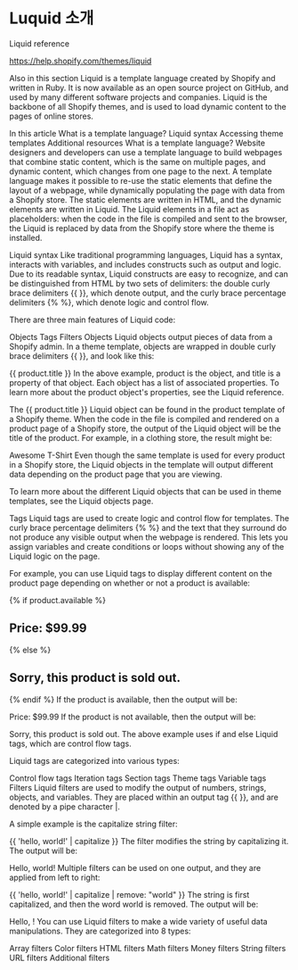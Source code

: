 # Luquid 소개
Liquid reference

https://help.shopify.com/themes/liquid

Also in this section
Liquid is a template language created by Shopify and written in Ruby. It is now available as an open source project on GitHub, and used by many different software projects and companies. Liquid is the backbone of all Shopify themes, and is used to load dynamic content to the pages of online stores.

In this article
What is a template language?
Liquid syntax
Accessing theme templates
Additional resources
What is a template language?
Website designers and developers can use a template language to build webpages that combine static content, which is the same on multiple pages, and dynamic content, which changes from one page to the next. A template language makes it possible to re-use the static elements that define the layout of a webpage, while dynamically populating the page with data from a Shopify store. The static elements are written in HTML, and the dynamic elements are written in Liquid. The Liquid elements in a file act as placeholders: when the code in the file is compiled and sent to the browser, the Liquid is replaced by data from the Shopify store where the theme is installed.

Liquid syntax
Like traditional programming languages, Liquid has a syntax, interacts with variables, and includes constructs such as output and logic. Due to its readable syntax, Liquid constructs are easy to recognize, and can be distinguished from HTML by two sets of delimiters: the double curly brace delimiters {{ }}, which denote output, and the curly brace percentage delimiters {% %}, which denote logic and control flow.

There are three main features of Liquid code:

Objects
Tags
Filters
Objects
Liquid objects output pieces of data from a Shopify admin. In a theme template, objects are wrapped in double curly brace delimiters {{ }}, and look like this:

{{ product.title }}
In the above example, product is the object, and title is a property of that object. Each object has a list of associated properties. To learn more about the product object's properties, see the Liquid reference.

The {{ product.title }} Liquid object can be found in the product template of a Shopify theme. When the code in the file is compiled and rendered on a product page of a Shopify store, the output of the Liquid object will be the title of the product. For example, in a clothing store, the result might be:

Awesome T-Shirt
Even though the same template is used for every product in a Shopify store, the Liquid objects in the template will output different data depending on the product page that you are viewing.

To learn more about the different Liquid objects that can be used in theme templates, see the Liquid objects page.

Tags
Liquid tags are used to create logic and control flow for templates. The curly brace percentage delimiters {% %} and the text that they surround do not produce any visible output when the webpage is rendered. This lets you assign variables and create conditions or loops without showing any of the Liquid logic on the page.

For example, you can use Liquid tags to display different content on the product page depending on whether or not a product is available:

{% if product.available %}
<h2>Price: $99.99</h2>
{% else %}
<h2 class="sold-out">Sorry, this product is sold out.</h2>
{% endif %}
If the product is available, then the output will be:

Price: $99.99
If the product is not available, then the output will be:

Sorry, this product is sold out.
The above example uses if and else Liquid tags, which are control flow tags.

Liquid tags are categorized into various types:

Control flow tags
Iteration tags
Section tags
Theme tags
Variable tags
Filters
Liquid filters are used to modify the output of numbers, strings, objects, and variables. They are placed within an output tag {{ }}, and are denoted by a pipe character |.

A simple example is the capitalize string filter:

{{ 'hello, world!' | capitalize }}
The filter modifies the string by capitalizing it. The output will be:

Hello, world!
Multiple filters can be used on one output, and they are applied from left to right:

{{ 'hello, world!' | capitalize | remove: "world" }}
The string is first capitalized, and then the word world is removed. The output will be:

Hello, !
You can use Liquid filters to make a wide variety of useful data manipulations. They are categorized into 8 types:

Array filters
Color filters
HTML filters
Math filters
Money filters
String filters
URL filters
Additional filters